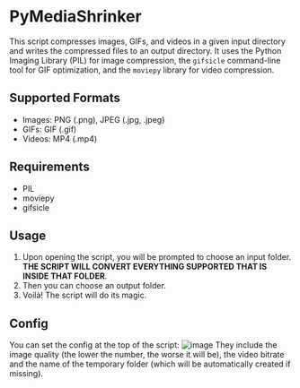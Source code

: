 # PyMediaShrinker

This script compresses images, GIFs, and videos in a given input directory and writes the compressed files to an output directory. It uses the Python Imaging Library (PIL) for image compression, the `gifsicle` command-line tool for GIF optimization, and the `moviepy` library for video compression.

## Supported Formats

- Images: PNG (.png), JPEG (.jpg, .jpeg)
- GIFs: GIF (.gif)
- Videos: MP4 (.mp4)

## Requirements

- PIL
- moviepy
- gifsicle

## Usage
1. Upon opening the script, you will be prompted to choose an input folder. **THE SCRIPT WILL CONVERT EVERYTHING SUPPORTED THAT IS INSIDE THAT FOLDER**.
2. Then you can choose an output folder.
3. Voilà! The script will do its magic.

## Config
You can set the config at the top of the script:
![image](https://github.com/PWDSerialgamer07/PyMediaShrinker/assets/118306463/8ea63401-6d2e-41d4-9535-8359b819dee8)
They include the image quality (the lower the number, the worse it will be), the video bitrate and the name of the temporary folder (which will be automatically created if missing).
